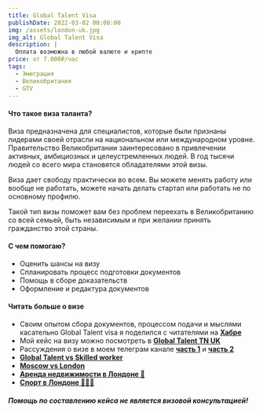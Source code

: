 ```yaml
---
title: Global Talent Visa
publishDate: 2022-03-02 00:00:00
img: /assets/london-uk.jpg
img_alt: Global Talent Visa
description: |
  Оплата возможна в любой валюте и крипте
price: от 7.000₽/час 
tags:
  - Эмиграция 
  - Великобритания
  - GTV
---
```


#### Что такое виза таланта?

Виза предназначена для специалистов, которые были признаны лидерами своей отрасли на национальном или международном уровне. Правительство Великобритании заинтересовано в привлечении активных, амбициозных и целеустремленных людей. В год тысячи людей со всего мира становятся обладателями этой визы. 

Виза дает свободу практически во всем. Вы можете менять работу или вообще не работать, можете начать делать стартап или работать не по основному профилю. 

Такой тип визы поможет вам без проблем переехать в Великобританию со всей семьей, быть независимым и при желании принять гражданство этой страны.

#### C чем помогаю?

- Оценить шансы на визу
- Спланировать процесс подготовки документов
- Помощь в сборе доказательств
- Оформление и редактура документов

#### Читать больше о визе

- Своим опытом сбора документов, процессом подачи и мыслями касательно Global Talent visa я поделился с читателями на [**Хабре**](https://habr.com/ru/articles/769868/)
- Мой кейс на визу можно посмотреть в [**Global Talent TN UK**](https://t.me/globaltalenthowto/23437)
- Рассуждения о визе в моем телеграм канале [**часть 1**](https://t.me/ios_mobile_developer/114) и [**часть 2**](https://t.me/ios_mobile_developer/115)
- [**Global Talent vs Skilled worker**](https://t.me/ios_mobile_developer/174)
- [**Moscow vs London**](https://t.me/ios_mobile_developer/172)
- [**Аренда недвижимости в Лондоне 🏡**](https://t.me/ios_mobile_developer/181)
- [**Спорт в Лондоне 🚴‍♂️🎾**](https://t.me/ios_mobile_developer/189)

##### Помощь по составлению кейса не является визовой консультацией!